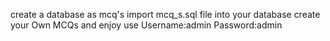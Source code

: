 create a database as mcq's
import mcq_s.sql file into your database
create your Own MCQs and enjoy
use Username:admin
Password:admin
